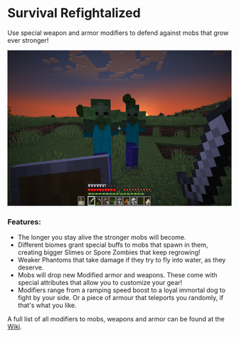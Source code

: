 # Survival Refightalized<!--$headerTitle--><!--$pmc:delete-->

Use special weapon and armor modifiers to defend against mobs that grow ever stronger!<!--$pmc:headerSize-->

<img src="images/survival_refightalized.png" alt="Spore Zombies in Lush Caves" height="350"/> <!--$localAssetToURL--> <!--$modrinth:replaceWithVideo--> <!--$pmc:delete-->

### Features:
- The longer you stay alive the stronger mobs will become.
- Different biomes grant special buffs to mobs that spawn in them, creating bigger Slimes or Spore Zombies that keep regrowing!
- Weaker Phantoms that take damage if they try to fly into water, as they deserve.
- Mobs will drop new Modified armor and weapons. These come with special attributes that allow you to customize your gear!
- Modifiers range from a ramping speed boost to a loyal immortal dog to fight by your side. Or a piece of armour that teleports you randomly, if that's what you like.

A full list of all modifiers to mobs, weapons and armor can be found at the [Wiki](https://wiki.gm4.co/Survival_Refightalized).
